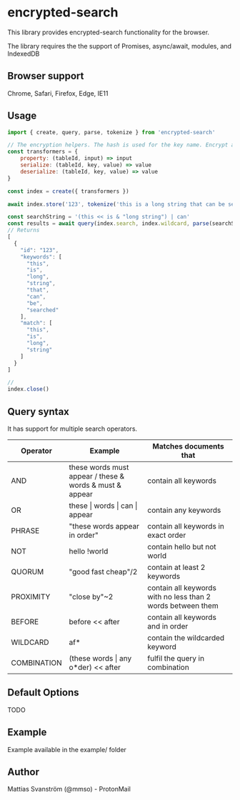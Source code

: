 # encrypted-search

This library provides encrypted-search functionality for the browser.

The library requires the the support of Promises, async/await, modules, and IndexedDB

## Browser support
Chrome, Safari, Firefox, Edge, IE11

## Usage

```javascript
import { create, query, parse, tokenize } from 'encrypted-search'

// The encryption helpers. The hash is used for the key name. Encrypt and decrypt for the values.
const transformers = {
    property: (tableId, input) => input
    serialize: (tableId, key, value) => value
    deserialize: (tableId, key, value) => value
}

const index = create({ transformers })

await index.store('123', tokenize('this is a long string that can be searched'))

const searchString = '(this << is & "long string") | can'
const results = await query(index.search, index.wildcard, parse(searchString))
// Returns 
[
  {
    "id": "123",
    "keywords": [
      "this",
      "is",
      "long",
      "string",
      "that",
      "can",
      "be",
      "searched"
    ],
    "match": [
      "this",
      "is",
      "long",
      "string"
    ]
  }
]

//
index.close()
```

## Query syntax
It has support for multiple search operators.

| Operator       | Example                                                 | Matches documents that|
|-------------|---------------------------------------------------------|-------------------------------------------------------------------|
| AND         | these words must appear / these & words & must & appear | contain all keywords                                         |
| OR          | these &#124; words &#124; can &#124; appear             | contain any keywords                                         |
| PHRASE      | "these words appear in order"                           | contain all keywords in exact order                          |
| NOT         | hello !world                                            | contain hello but not world                                  |
| QUORUM      | "good fast cheap"/2                                     | contain at least 2 keywords                                  |
| PROXIMITY   | "close by"~2                                            | contain all keywords with no less than 2 words between them  |
| BEFORE      | before << after                                         | contain all keywords and in order                            |
| WILDCARD    | af*                                                     | contain the wildcarded keyword                            | 
| COMBINATION | (these words &#124; any o*der) << after                 | fulfil the query in combination                              |

## Default Options
TODO


## Example

Example available in the example/ folder

## Author

Mattias Svanström (@mmso) - ProtonMail
